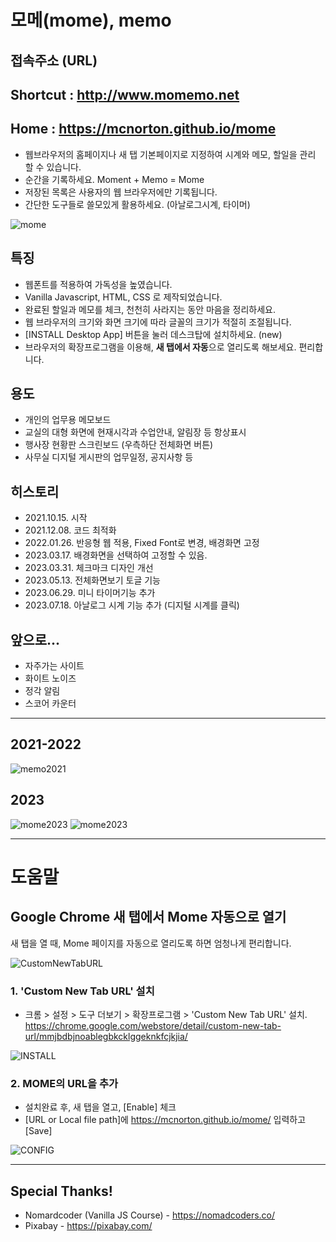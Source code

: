# 모메(mome), memo

## 접속주소 (URL)

Shortcut : http://www.momemo.net
---
Home : https://mcnorton.github.io/mome
---

* 웹브라우저의 홈페이지나 새 탭 기본페이지로 지정하여 시계와 메모, 할일을 관리 할 수 있습니다.
* 순간을 기록하세요. Moment + Memo = Mome
* 저장된 목록은 사용자의 웹 브라우저에만 기록됩니다.
* 간단한 도구들로 쓸모있게 활용하세요. (아날로그시계, 타이머)


![mome](https://github.com/mcnorton/mome/assets/4551495/660bcb5c-fed8-451e-94e6-2965722fed24)



## 특징
* 웹폰트를 적용하여 가독성을 높였습니다.
* Vanilla Javascript, HTML, CSS 로 제작되었습니다.
* 완료된 할일과 메모를 체크, 천천히 사라지는 동안 마음을 정리하세요.
* 웹 브라우저의 크기와 화면 크기에 따라 글꼴의 크기가 적절히 조절됩니다.
* [INSTALL Desktop App] 버튼을 눌러 데스크탑에 설치하세요. (new)
* 브라우저의 확장프로그램을 이용해, **새 탭에서 자동**으로 열리도록 해보세요. 편리합니다.

## 용도
* 개인의 업무용 메모보드
* 교실의 대형 화면에 현재시각과 수업안내, 알림장 등 항상표시
* 행사장 현황판 스크린보드 (우측하단 전체화면 버튼)
* 사무실 디지털 게시판의 업무일정, 공지사항 등

## 히스토리
* 2021.10.15. 시작
* 2021.12.08. 코드 최적화
* 2022.01.26. 반응형 웹 적용, Fixed Font로 변경, 배경화면 고정
* 2023.03.17. 배경화면을 선택하여 고정할 수 있음.
* 2023.03.31. 체크마크 디자인 개선
* 2023.05.13. 전체화면보기 토글 기능
* 2023.06.29. 미니 타이머기능 추가
* 2023.07.18. 아날로그 시계 기능 추가 (디지털 시계를 클릭)

## 앞으로...
* 자주가는 사이트
* 화이트 노이즈
* 정각 알림
* 스코어 카운터

---
 ## 2021-2022 
  ![memo2021](https://user-images.githubusercontent.com/4551495/145520765-96e5085f-88bc-4c2b-bd85-5e37fa8d4402.png)

## 2023
  ![mome2023](https://user-images.githubusercontent.com/4551495/225662986-f7f4b290-2dd8-4479-af8b-4393cea4e3ce.png)
  ![mome2023](https://user-images.githubusercontent.com/4551495/229038614-eaae12b2-33b4-4ef3-8bd5-a909584816a2.png)

---

# 도움말

## Google Chrome 새 탭에서 Mome 자동으로 열기
새 탭을 열 때, Mome 페이지를 자동으로 열리도록 하면 엄청나게 편리합니다.

![CustomNewTabURL](https://lh3.googleusercontent.com/4lCsO0HhSqwN-U68QDFgVhLWb285-pfcoX_PHV5C6J6WuLSadROAD5iQm8kKmE8xM0qmh6XUQ0Wf0NtxFLkyB7t2=w640-h400-e365-rj-sc0x00ffffff)

### 1. 'Custom New Tab URL' 설치
* 크롬 > 설정 > 도구 더보기 > 확장프로그램 > 'Custom New Tab URL' 설치. https://chrome.google.com/webstore/detail/custom-new-tab-url/mmjbdbjnoablegbkcklggeknkfcjkjia/

![INSTALL](https://user-images.githubusercontent.com/4551495/148336679-ba75b0e3-1129-44f8-a3d4-58eabe255c41.png)

### 2. MOME의 URL을 추가
* 설치완료 후, 새 탭을 열고, [Enable] 체크
* [URL or Local file path]에 https://mcnorton.github.io/mome/ 입력하고 [Save]

![CONFIG](https://user-images.githubusercontent.com/4551495/148336958-b271b12e-b4c3-413c-aa4f-3ea80d6efc9b.png)


---

## Special Thanks!
* Nomardcoder (Vanilla JS Course) - https://nomadcoders.co/
* Pixabay - https://pixabay.com/

